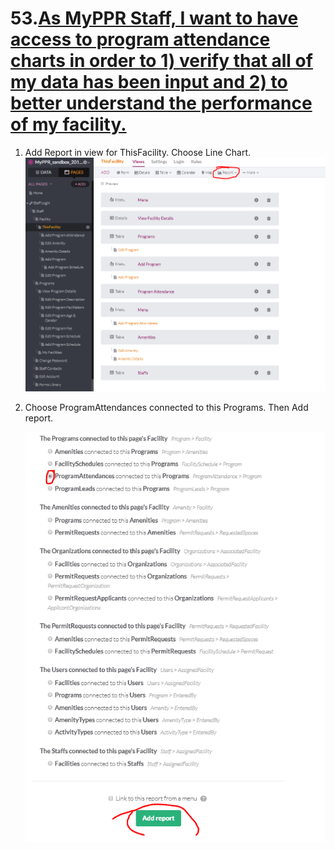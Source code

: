 # 53.[As MyPPR Staff, I want to have access to program attendance charts in order to 1) verify that all of my data has been input and 2) to better understand the performance of my facility.](https://github.com/andrewviren/MyPPR/issues/53)

1. Add Report in view for ThisFacility. Choose Line Chart.
   ![](images/53/01.PNG)

2. Choose ProgramAttendances connected to this Programs. Then Add report.

   ![](images/53/02.PNG)

